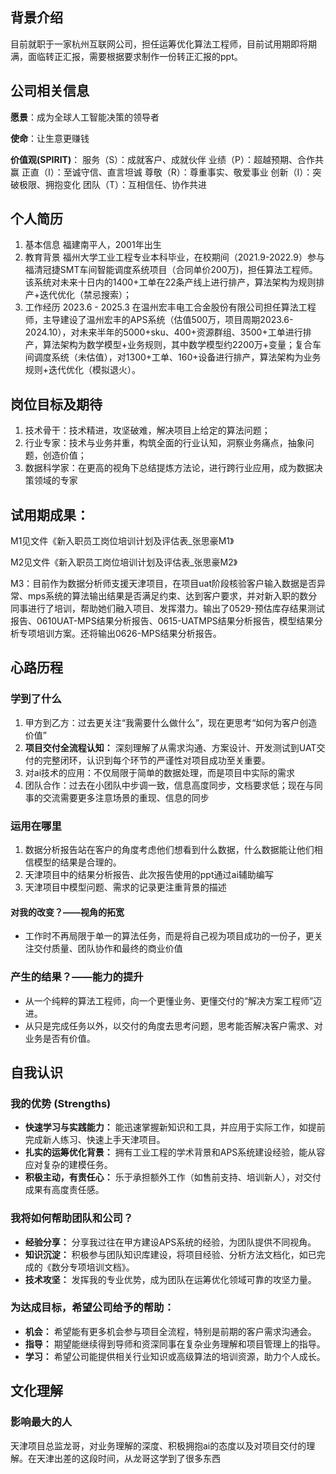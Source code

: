 ## 背景介绍

目前就职于一家杭州互联网公司，担任运筹优化算法工程师，目前试用期即将期满，面临转正汇报，需要根据要求制作一份转正汇报的ppt。

## 公司相关信息

**愿景**：成为全球人工智能决策的领导者

**使命**：让生意更赚钱

**价值观(SPIRIT)**：
服务（S）：成就客户、成就伙伴 
业绩（P）：超越预期、合作共赢
正直（I）：至诚守信、直言坦诚
尊敬（R）：尊重事实、敬爱事业
创新（I）：突破极限、拥抱变化
团队（T）：互相信任、协作共进

## 个人简历
1. 基本信息
	福建南平人，2001年出生
2. 教育背景
	福州大学工业工程专业本科毕业，在校期间（2021.9-2022.9）参与福清冠捷SMT车间智能调度系统项目（合同单价200万)，担任算法工程师。该系统对未来十日内的1400+工单在22条产线上进行排产，算法架构为规则排产+迭代优化（禁忌搜索）；
3. 工作经历
	2023.6 - 2025.3 在温州宏丰电工合金股份有限公司担任算法工程师，主导建设了温州宏丰的APS系统（估值500万，项目周期2023.6-2024.10），对未来半年的5000+sku、400+资源群组、3500+工单进行排产，算法架构为数学模型+业务规则，其中数学模型约2200万+变量；复合车间调度系统（未估值），对1300+工单、160+设备进行排产，算法架构为业务规则+迭代优化（模拟退火）。

## 岗位目标及期待
1. 技术骨干：技术精进，攻坚破难，解决项目上给定的算法问题；
2. 行业专家：技术与业务并重，构筑全面的行业认知，洞察业务痛点，抽象问题，创造价值；
3. 数据科学家：在更高的视角下总结提炼方法论，进行跨行业应用，成为数据决策领域的专家

## 试用期成果：  
M1见文件《新入职员工岗位培训计划及评估表_张思豪M1》

M2见文件《新入职员工岗位培训计划及评估表_张思豪M2》

M3：目前作为数据分析师支援天津项目，在项目uat阶段核验客户输入数据是否异常、mps系统的算法输出结果是否满足约束、达到客户要求，并对新入职的数分同事进行了培训，帮助她们融入项目、发挥潜力。输出了0529-预估库存结果测试报告、0610UAT-MPS结果分析报告、0615-UATMPS结果分析报告，模型结果分析专项培训方案。还将输出0626-MPS结果分析报告。

## 心路历程
### 学到了什么
1. 甲方到乙方：过去更关注“我需要什么做什么”，现在更思考“如何为客户创造价值”
2. **项目交付全流程认知：** 深刻理解了从需求沟通、方案设计、开发测试到UAT交付的完整闭环，认识到每个环节的严谨性对项目成功至关重要。
3. 对ai技术的应用：不仅局限于简单的数据处理，而是项目中实际的需求
4. 团队合作：过去在小团队中步调一致，信息高度同步，文档要求低；现在与同事的交流需要更多注意场景的重现、信息的同步
### 运用在哪里
1. 数据分析报告站在客户的角度考虑他们想看到什么数据，什么数据能让他们相信模型的结果是合理的。
2. 天津项目中的结果分析报告、此次报告使用的ppt通过ai辅助编写
3. 天津项目中模型问题、需求的记录更注重背景的描述
#### 对我的改变？——视角的拓宽
- 工作时不再局限于单一的算法任务，而是将自己视为项目成功的一份子，更关注交付质量、团队协作和最终的商业价值
### 产生的结果？——能力的提升
- 从一个纯粹的算法工程师，向一个更懂业务、更懂交付的“解决方案工程师”迈进。
- 从只是完成任务以外，以交付的角度去思考问题，思考能否解决客户需求、对业务是否有价值。

## 自我认识

### 我的优势 (Strengths)
- **快速学习与实践能力：** 能迅速掌握新知识和工具，并应用于实际工作，如提前完成新人练习、快速上手天津项目。
- **扎实的运筹优化背景：** 拥有工业工程的学术背景和APS系统建设经验，能从容应对复杂的建模任务。
- **积极主动，有责任心：** 乐于承担额外工作（如售前支持、培训新人），对交付成果有高度责任感。
### 我将如何帮助团队和公司？
- **经验分享：** 分享我过往在甲方建设APS系统的经验，为团队提供不同视角。
- **知识沉淀：** 积极参与团队知识库建设，将项目经验、分析方法文档化，如已完成的《数分专项培训文档》。
- **技术攻坚：** 发挥我的专业优势，成为团队在运筹优化领域可靠的攻坚力量。

### 为达成目标，希望公司给予的帮助：

- **机会：** 希望能有更多机会参与项目全流程，特别是前期的客户需求沟通会。
- **指导：** 期望能继续得到导师和资深同事在复杂业务理解和项目管理上的指导。
- **学习：** 希望公司能提供相关行业知识或高级算法的培训资源，助力个人成长。

## 文化理解
### 影响最大的人

天津项目总监龙哥，对业务理解的深度、积极拥抱ai的态度以及对项目交付的理解。在天津出差的这段时间，从龙哥这学到了很多东西